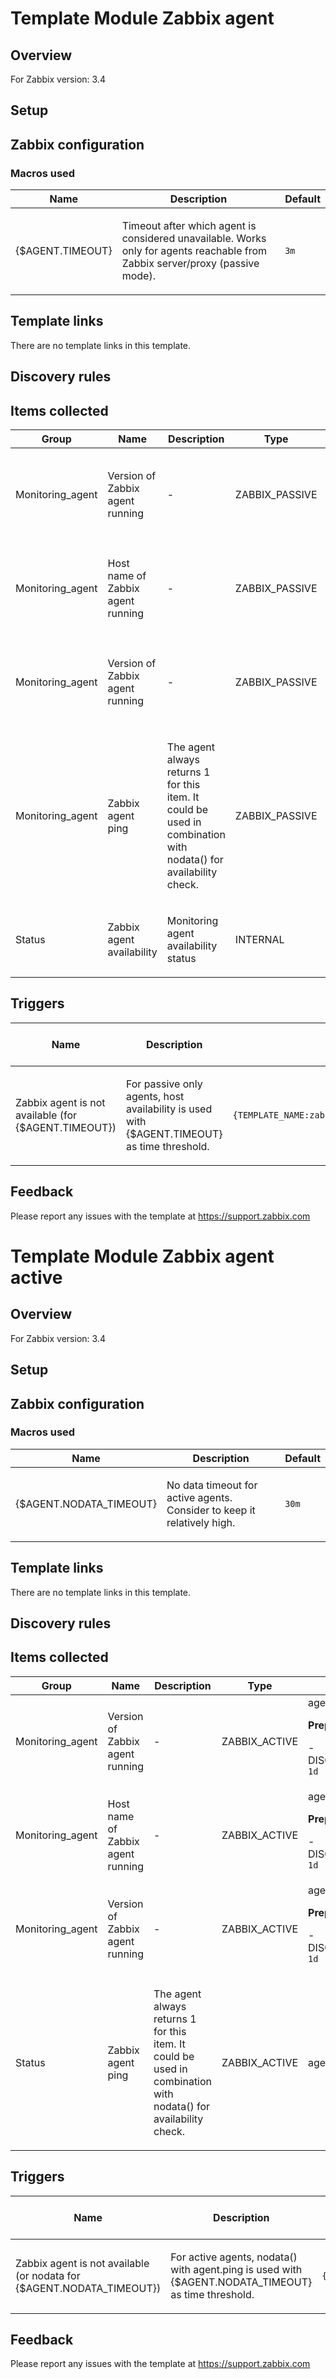 
# Template Module Zabbix agent

## Overview

For Zabbix version: 3.4  

## Setup


## Zabbix configuration


### Macros used

|Name|Description|Default|
|----|-----------|-------|
|{$AGENT.TIMEOUT}|<p>Timeout after which agent is considered unavailable. Works only for agents reachable from Zabbix server/proxy (passive mode).</p>|`3m`|

## Template links

There are no template links in this template.

## Discovery rules


## Items collected

|Group|Name|Description|Type|Key and additional info|
|-----|----|-----------|----|---------------------|
|Monitoring_agent|Version of Zabbix agent running|<p>-</p>|ZABBIX_PASSIVE|agent.version<p>**Preprocessing**:</p><p>- DISCARD_UNCHANGED_HEARTBEAT: `1d`</p>|
|Monitoring_agent|Host name of Zabbix agent running|<p>-</p>|ZABBIX_PASSIVE|agent.hostname<p>**Preprocessing**:</p><p>- DISCARD_UNCHANGED_HEARTBEAT: `1d`</p>|
|Monitoring_agent|Version of Zabbix agent running|<p>-</p>|ZABBIX_PASSIVE|agent.version<p>**Preprocessing**:</p><p>- DISCARD_UNCHANGED_HEARTBEAT: `1d`</p>|
|Monitoring_agent|Zabbix agent ping|<p>The agent always returns 1 for this item. It could be used in combination with nodata() for availability check.</p>|ZABBIX_PASSIVE|agent.ping|
|Status|Zabbix agent availability|<p>Monitoring agent availability status</p>|INTERNAL|zabbix[host,agent,available]|

## Triggers

|Name|Description|Expression|Severity|Dependencies and additional info|
|----|-----------|----|----|----|
|Zabbix agent is not available (for {$AGENT.TIMEOUT})|<p>For passive only agents, host availability is used with {$AGENT.TIMEOUT} as time threshold.</p>|`{TEMPLATE_NAME:zabbix[host,agent,available].max({$AGENT.TIMEOUT})}=0`|AVERAGE|<p>Manual close: YES</p>|

## Feedback

Please report any issues with the template at https://support.zabbix.com

# Template Module Zabbix agent active

## Overview

For Zabbix version: 3.4  

## Setup


## Zabbix configuration


### Macros used

|Name|Description|Default|
|----|-----------|-------|
|{$AGENT.NODATA_TIMEOUT}|<p>No data timeout for active agents. Consider to keep it relatively high.</p>|`30m`|

## Template links

There are no template links in this template.

## Discovery rules


## Items collected

|Group|Name|Description|Type|Key and additional info|
|-----|----|-----------|----|---------------------|
|Monitoring_agent|Version of Zabbix agent running|<p>-</p>|ZABBIX_ACTIVE|agent.version<p>**Preprocessing**:</p><p>- DISCARD_UNCHANGED_HEARTBEAT: `1d`</p>|
|Monitoring_agent|Host name of Zabbix agent running|<p>-</p>|ZABBIX_ACTIVE|agent.hostname<p>**Preprocessing**:</p><p>- DISCARD_UNCHANGED_HEARTBEAT: `1d`</p>|
|Monitoring_agent|Version of Zabbix agent running|<p>-</p>|ZABBIX_ACTIVE|agent.version<p>**Preprocessing**:</p><p>- DISCARD_UNCHANGED_HEARTBEAT: `1d`</p>|
|Status|Zabbix agent ping|<p>The agent always returns 1 for this item. It could be used in combination with nodata() for availability check.</p>|ZABBIX_ACTIVE|agent.ping|

## Triggers

|Name|Description|Expression|Severity|Dependencies and additional info|
|----|-----------|----|----|----|
|Zabbix agent is not available (or nodata for {$AGENT.NODATA_TIMEOUT})|<p>For active agents, nodata() with agent.ping is used with {$AGENT.NODATA_TIMEOUT} as time threshold.</p>|`{TEMPLATE_NAME:agent.ping.nodata({$AGENT.NODATA_TIMEOUT})}=1`|AVERAGE|<p>Manual close: YES</p>|

## Feedback

Please report any issues with the template at https://support.zabbix.com

